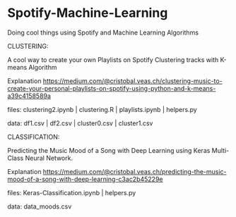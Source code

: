 # Spotify-Machine-Learning
Doing cool things using Spotify and Machine Learning Algorithms

CLUSTERING:

A cool way to create your own  Playlists on Spotify Clustering tracks with K-means Algorithm

Explanation
https://medium.com/@cristobal.veas.ch/clustering-music-to-create-your-personal-playlists-on-spotify-using-python-and-k-means-a39c4158589a

files: clustering2.ipynb | clustering.R | playlists.ipynb | helpers.py 

data: df1.csv | df2.csv | cluster0.csv | cluster1.csv 


CLASSIFICATION:

Predicting the Music Mood of a Song with Deep Learning using Keras Multi-Class Neural Network.

Explanation
https://medium.com/@cristobal.veas.ch/predicting-the-music-mood-of-a-song-with-deep-learning-c3ac2b45229e

files: Keras-Classification.ipynb | helpers.py

data: data_moods.csv
